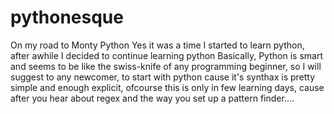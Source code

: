 # pythonesque
On my road to Monty Python 
Yes it was a time I started to learn python, after awhile I decided to continue learning python 
Basically, Python is smart and seems to be like the swiss-knife of any programming beginner, so I will suggest to any newcomer, to start with python cause it's synthax is pretty simple and enough explicit, ofcourse this is only in few learning days, cause after you hear about regex and the way you set up a pattern finder.... 
